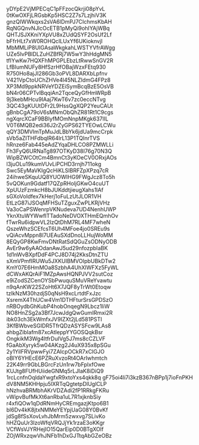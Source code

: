 yDYpE2VjMPECqC1pFFzocQkrji08pYvL
0tKwOXFjLRGsbKp5HSC2Z7s7LzjhiV3K
gnzQIWWkqxs2sVA6lDmPJ7CIchmsKbAH
RqNGQnvNJlcOcETB1pMyQi9ohIYAjWBq
QHTJSJXKniYXpVU8xZUdQSYF2OsUf2Lf
bFfrHLt7xW0ROHQcILUxYf6UKioknvjl
MbMMLiP8UIGAsaWkgkahLWSTYVfrAWgg
UZe5IvPBlDLZuHZBfRj7W5wY3hHdgMN5
tfIYwKw7HQXFhMPGPLEbzLtRwwSnGV2R
LfBIumNUFy8HfSzrHfOBajWzxFEtq930
R750Ho8ajJI286Gb3oPVL8DARXbLpfnv
V421VpCtoUChZHVe4l45NLZIdmG4FPz8
XP3Md9ppkNRVeYDZEiSymBcqBzE5OsVB
bN4r06CPTvlBqqiAn2TqceQyGfHmWRpB
9j3kebMHcu9IAaj7KwT6v7zc0eccNTvg
3QC43gKUUtDFr2L9HssQgXQP2YeuCAUt
gBnbCgA79oV6sMNmObQhZR81Rt1C9cgs
ngXqrcXCaF9BBIyfMOmNnpMKgk637lIL
V0T6MQB2edi36J2rZyGPS62TYEOwLCWu
qQY3DMVImTpMuJdLBbYk6jdUa9mcCrpk
sVb5aZITHFdbqIR64lrL13P1TQInrTVS
hRnze6Fab445eAdZYqaDHLCO8PZMWLLi
Fh3FyQ6URNaTg897OTKyD38I76g70N3Q
WipBZWCOtCm4BmnCt3yKOeCV0ORxjAOs
l3juOLu19kumVUvLiPCHD3rnjh711okg
Swc5EyMaVKIgQcHiKLSlBRFZpXPzq7cR
24ihweSKquUQ8YUOWIHG9FWgJcz8To5h
5vQOKun9Gdatf17QZpRHoljGKwO4cuUT
XpUUzFzmkcH8bJUKddtjieugXahs1lAf
sGXoVoIdfex7kHerj1oFuLzUtJLOR1VH
EtLzG87iJSOqMFHSuTZguxZwPLKRjVHz
Va3oCaPSWenrpVKNudeva7UD4NenhUWP
YknXtuWYWwfITTadoNeDVOXTHmEQmhOv
fTwrRu6idpwVL2IzQtDhM7RL4MF7wheN
QszeWhzSCEfcsT6Uh4MFoe4jo0SREu9s
vQiAcvMppn8l7UEAuSXdDnoLLHujWoMM
8EQyGP8KwFmvDNtRatSdQGuZsODNyODB
AvEr9w6yAAOdanAwJ5ud29nfozpbIaBK
1d1nWvBXpfDdF4PCJ8D74j2KksDtnZTU
sXmVPmfIRUWu5JXKUIBMVOIpbUBkDTw2
KmY07E6HmMOa8SzbhA4UhXlWFXz5FyWL
dCWxAKQrAiF1MZpAwsHQNPJVV2sutCoz
e9iZodSZCenOYSbPwuquSMuVReYvawtu
n9qAnKW22SZoHt6X7JQF8yTrWt0Etoqw
tzlkNzM30hzdjS0qNsH9xcLrtdtFxJzc
XsremX4ThUCw4Vm1DTHFturSrsGPDSzO
nRBOydbGhKubP4hobOnqegN9Lbcz1liW
NO8HnZSg2a3Bf7JcwJdgQwGumIRmxi2R
ibk03ch3EkWmfxJV9IZXt2jLd581PSTI
3KfBWbveSGIDR5TfrQDzASYSFcw9LAs8
ahbgZibIafm87xcAtIeppYYGOSQqkBsr
OngkikM3Wg4ltfrDuIVg5J7ms8cCZLVF
fGaAbXyryk5w04AKzg2J4uX935x8pSGu
2y1YilFRVpwwFyi7ZAIcpOCkR7xCIGJO
oBlY6YHEcE6PZRuXvzoRt4OArIwhmtch
22K49rr9GbLBGrcFzUn1rw7bFpIxfOwe
KUJtg8FUfHUiideGNMq5rLJIaK8iDiQ9
1rcLcnfnOqldaYwgfxR9xtoYxs4qkk8q
gF75oi4li7i3kzB367nBPp1j7ioFnPKH
dV8NM5KHHpju5lXRTqQgtetpDlUglCLP
hNzhvaBRMbhAKrVDZAdi2fP1RRkgFKRu
vWipvBufMkXt6anRba1uL7R1xjknbSiy
r4xfiQOw1qDdRNmHyCREmgazjKtpo6B1
bl6Dv4kK8jtxNMMeYEYpjUaG08Y0BvKf
jdSg8fSsXovLvhJbMrm5zwxvg7SLivKo
hHZQuUr3IzoWfqVRQJjYk1rzaE3oKKgr
VCfWsVJYRHejIO15QarEip0D0BTgXOlf
ZOjWRxzqwVhJNFb1hDxGJTtqAbGZeOBz
